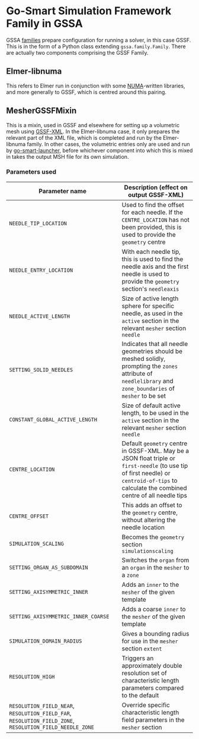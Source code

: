 # Go-Smart Simulation Framework Family in GSSA

GSSA [families](https://go-smart.github.io/gssa/families/) prepare configuration for running a solver, in
this case GSSF. This is in the form of a Python class extending
`gssa.family.Family`. There are actually two components comprising the GSSF
Family.

## Elmer-libnuma

This refers to Elmer run in conjunction with some
[NUMA](http://www.numa.ie)-written libraries, and more generally to GSSF, which
is centred around this pairing.

## MesherGSSFMixin

This is a mixin, used in GSSF and elsewhere for setting up a volumetric mesh
using [GSSF-XML](xml.md). In the Elmer-libnuma case, it only prepares the
relevant part of the XML file, which is completed and run by the Elmer-libnuma
family. In other cases, the volumetric entries only are used and run by
[go-smart-launcher](go-smart-launcher.md), before whichever component into which
this is mixed in takes the output MSH file for its own simulation.

### Parameters used

Parameter name | Description (effect on output GSSF-XML)
---------------|--------------------------------
`NEEDLE_TIP_LOCATION` | Used to find the offset for each needle. If the `CENTRE_LOCATION` has not been provided, this is used to provide the `geometry` centre
`NEEDLE_ENTRY_LOCATION` | With each needle tip, this is used to find the needle axis and the first needle is used to provide the `geometry` section's `needleaxis`
`NEEDLE_ACTIVE_LENGTH` | Size of active length sphere for specific needle, as used in the `active` section in the relevant `mesher` section `needle`
`SETTING_SOLID_NEEDLES` | Indicates that all needle geometries should be meshed solidly, prompting the `zones` attribute of `needlelibrary` and `zone_boundaries` of `mesher` to be set
`CONSTANT_GLOBAL_ACTIVE_LENGTH` | Size of default active length, to be used in the `active` section in the relevant `mesher` section `needle`
`CENTRE_LOCATION` | Default `geometry` centre in GSSF-XML. May be a JSON float triple or `first-needle` (to use tip of first needle) or `centroid-of-tips` to calculate the combined centre of all needle tips
`CENTRE_OFFSET` | This adds an offset to the `geometry` centre, without altering the needle location
`SIMULATION_SCALING` | Becomes the `geometry` section `simulationscaling`
`SETTING_ORGAN_AS_SUBDOMAIN` | Switches the `organ` from an `organ` in the `mesher` to a `zone`
`SETTING_AXISYMMETRIC_INNER` | Adds an `inner` to the `mesher` of the given template
`SETTING_AXISYMMETRIC_INNER_COARSE` | Adds a coarse `inner` to the `mesher` of the given template
`SIMULATION_DOMAIN_RADIUS` | Gives a bounding radius for use in the `mesher` section `extent`
`RESOLUTION_HIGH` | Triggers an approximately double resolution set of characteristic length parameters compared to the default
`RESOLUTION_FIELD_NEAR`, `RESOLUTION_FIELD_FAR`, `RESOLUTION_FIELD_ZONE`, `RESOLUTION_FIELD_NEEDLE_ZONE` | Override specific characteristic length field parameters in the `mesher` section
